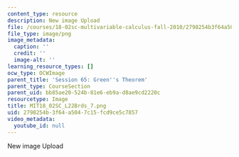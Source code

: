 ```yaml
---
content_type: resource
description: New image Upload
file: /courses/18-02sc-multivariable-calculus-fall-2010/2798254b3f64a5047c15fcd9ce5c7857_MIT18_02SC_L22Brds_7.png
file_type: image/png
image_metadata:
  caption: ''
  credit: ''
  image-alt: ''
learning_resource_types: []
ocw_type: OCWImage
parent_title: 'Session 65: Green''s Theorem'
parent_type: CourseSection
parent_uid: bb85ae20-524b-81e6-eb9a-d8ae9cd2220c
resourcetype: Image
title: MIT18_02SC_L22Brds_7.png
uid: 2798254b-3f64-a504-7c15-fcd9ce5c7857
video_metadata:
  youtube_id: null
---
```

New image Upload

